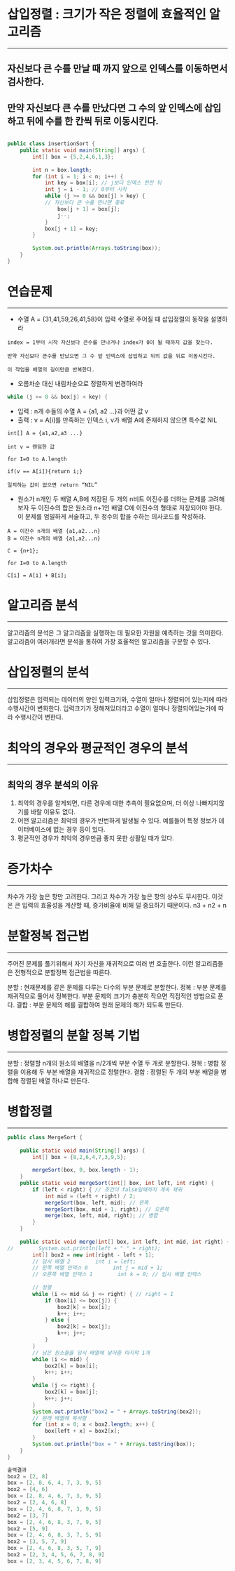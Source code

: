 
# 삽입정렬 : 크기가 작은 정렬에 효율적인 알고리즘
-----------------------
## 자신보다 큰 수를 만날 때 까지 앞으로 인덱스를 이동하면서 검사한다.
## 만약 자신보다 큰 수를 만났다면 그 수의 앞 인덱스에 삽입하고 뒤에 수를 한 칸씩 뒤로 이동시킨다.

```java

public class insertionSort {  
    public static void main(String[] args) {  
        int[] box = {5,2,4,6,1,3};  
  
        int n = box.length;  
        for (int i = 1; i < n; i++) {  
            int key = box[i]; // j보다 인덱스 한칸 뒤
            int j = i - 1; // 0부터 시작
            while (j >= 0 && box[j] > key) { 
            // 자신보다 큰 수를 만나면 종료
                box[j + 1] = box[j];
                j--;
            }  
            box[j + 1] = key; 
        }
  
        System.out.println(Arrays.toString(box));  
    }  
}

```

# 연습문제
---------------------
* 수열 A = {31,41,59,26,41,58}이 입력 수열로 주어질 때 삽입정렬의 동작을 설명하라
```
index = 1부터 시작 자신보다 큰수를 만나거나 index가 0이 될 때까지 값을 찾는다.

만약 자신보다 큰수를 만났으면 그 수 앞 인덱스에 삽입하고 뒤의 값을 뒤로 이동시킨다.

이 작업을 배열의 길이만큼 반복한다.
```
* 오름차순 대신 내림차순으로 정렬하게 변경하여라
``` java
while (j >= 0 && box[j] < key) { 
```
* 입력 : n개 수들의 수열 A = {a1, a2 ...}과 어떤 값 v
* 출력 : v = A[i]를 만족하는 인덱스 i, v가 배열 A에 존재하지 않으면 특수값 NIL
```
int[] A = {a1,a2,a3 ...}

int v = 랜덤한 값

for I=0 to A.length

if(v == A[i]){return i;}

일치하는 값이 없으면 return “NIL”
```

* 원소가 n개인 두 배열 A,B에 저장된 두 개의 n비트 이진수를 더하는 문제를 고려해 보자 두 이진수의 합은 원소라 n+1인 배열 C에 이진수의 형태로 저장되어야 한다. 이 문제를 엄밀하게 서술하고, 두 정수의 합을 수하는 의사코드를 작성하라.
```
A = 이진수 n개의 배열 {a1,a2...n}
B = 이진수 n개의 배열 {a1,a2...n}

C = {n+1};

for I=0 to A.length

C[i] = A[i] + B[i];
```

# 알고리즘 분석
--------------
알고리즘의 분석은 그 알고리즘을 실행하는 데 필요한 자원을 예측하는 것을 의미한다.
알고리즘이 여러개라면 분석을 통하여 가장 효율적인 알고리즘을 구분할 수 있다.

# 삽입정렬의 분석
--------------
삽입정렬은 입력되는 데이터의 양인 입력크기와, 수열이 얼마나 정렬되어 있는지에 따라 수행시간이 변화한다.
입력크기가 정해져있더라고 수열이 얼마나 정렬되어있는가에 따라 수행시간이 변한다.

# 최악의 경우와 평균적인 경우의 분석
------------
## 최악의 경우 분석의 이유

1. 최악의 경우를 알게되면, 다른 경우에 대한 추측이 필요없으며, 더 이상 나빠지지않기를 바랄 이유도 없다.
2. 어떤 알고리즘은 최악의 경우가 빈번하게 발생될 수 있다. 예를들어 특정 정보가 데이터베이스에 없는 경우 등이 있다.
3. 평균적인 경우가 최악의 경우만큼 좋지 못한 상활일 때가 있다.

# 증가차수
-------------
차수가 가장 높은 항만 고려한다. 그리고 차수가 가장 높은 항의 상수도 무시한다. 이것은 큰 입력의 효율성을 계산할 때, 증가비율에 비해 덜 중요하기 때문이다. n3 + n2 + n

# 분할정복 접근법
------------
주어진 문제를 풀기위해서 자기 자신을 재귀적으로 여러 번 호출한다. 이런 알고리즘들은 전형적으로 분할정복 접근법을 따른다.

분할 : 현재문제를 같은 문제를 다루는 다수의 부분 문제로 분할한다.
정복 : 부분 문제를 재귀적으로 풀어서 정복한다. 부분 문제의 크기가 충분히 작으면 직접적인 방법으로 푼다.
결합 : 부분 문제의 해를 결합하여 원래 문제의 해가 되도록 만든다.

# 병합정렬의 분할 정복 기법
-------------
분할 : 정렬할 n개의 원소의 배열을 n/2개씩 부분 수열 두 개로 분할한다.
정복 : 병합 정렬을 이용해 두 부분 배열을 재귀적으로 정렬한다.
결합 : 정렬된 두 개의 부분 배열을 병합해 정렬된 배열 하나로 만든다.

# 병합정렬
----------
```java
public class MergeSort {  
  
    public static void main(String[] args) {  
        int[] box = {8,2,6,4,7,3,9,5};  
  
        mergeSort(box, 0, box.length - 1);  
    }  
    public static void mergeSort(int[] box, int left, int right) {  
        if (left < right) { // 조건이 false일때까지 계속 재귀  
            int mid = (left + right) / 2;  
            mergeSort(box, left, mid); // 왼쪽  
            mergeSort(box, mid + 1, right); // 오른쪽  
            merge(box, left, mid, right); // 병합  
        }  
    }  
  
    public static void merge(int[] box, int left, int mid, int right) {  
//        System.out.println(left + " " + right);  
        int[] box2 = new int[right - left + 1]; 
        // 임시 배열 2        int i = left; 
        // 왼쪽 배열 인덱스 0        int j = mid + 1; 
        // 오른쪽 배열 인덱스 1        int k = 0; // 임시 배열 인덱스  
  
        // 정렬  
        while (i <= mid && j <= right) { // right = 1  
            if (box[i] <= box[j]) {  
                box2[k] = box[i];  
                k++; i++;  
            } else {  
                box2[k] = box[j];  
                k++; j++;  
            }  
        }
        // 남은 원소들을 임시 배열에 넣어줌 마지막 1개  
        while (i <= mid) {  
            box2[k] = box[i];  
            k++; i++;  
        }  
        while (j <= right) {  
            box2[k] = box[j];  
            k++; j++;  
        }  
        System.out.println("box2 = " + Arrays.toString(box2));  
        // 원래 배열에 복사함  
        for (int x = 0; x < box2.length; x++) {  
            box[left + x] = box2[x];  
        }  
        System.out.println("box = " + Arrays.toString(box));  
    }  
}

출력결과
box2 = [2, 8]
box = [2, 8, 6, 4, 7, 3, 9, 5]
box2 = [4, 6]
box = [2, 8, 4, 6, 7, 3, 9, 5]
box2 = [2, 4, 6, 8]
box = [2, 4, 6, 8, 7, 3, 9, 5]
box2 = [3, 7]
box = [2, 4, 6, 8, 3, 7, 9, 5]
box2 = [5, 9]
box = [2, 4, 6, 8, 3, 7, 5, 9]
box2 = [3, 5, 7, 9]
box = [2, 4, 6, 8, 3, 5, 7, 9]
box2 = [2, 3, 4, 5, 6, 7, 8, 9]
box = [2, 3, 4, 5, 6, 7, 8, 9]
```